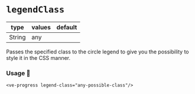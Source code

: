 # `legendClass`

| type   | values | default |
|--------|--------|---------|
| String | any    |         |

Passes the specified class to the circle legend to give you the possibility to style it in the CSS manner.

### Usage 📜

```vue
<ve-progress legend-class="any-possible-class"/>
```
